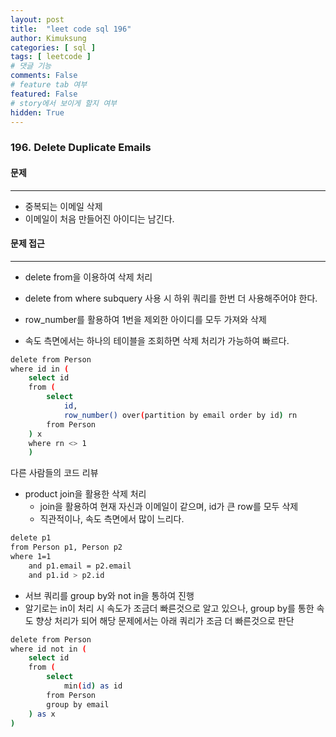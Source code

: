```yaml
---
layout: post
title:  "leet code sql 196"
author: Kimuksung
categories: [ sql ]
tags: [ leetcode ]
# 댓글 기능
comments: False
# feature tab 여부
featured: False
# story에서 보이게 할지 여부
hidden: True
---
```


### 196. Delete Duplicate Emails

#### 문제
---
- 중복되는 이메일 삭제
- 이메일이 처음 만들어진 아이디는 남긴다.

#### 문제 접근
---
- delete from을 이용하여 삭제 처리
- delete from where subquery 사용 시 하위 쿼리를 한번 더 사용해주어야 한다.
- row_number를 활용하여 1번을 제외한 아이디를 모두 가져와 삭제

- 속도 측면에서는 하나의 테이블을 조회하면 삭제 처리가 가능하여 빠르다.
```bash
delete from Person
where id in (
    select id
    from (
        select
            id,
            row_number() over(partition by email order by id) rn
        from Person
    ) x
    where rn <> 1
    )
```

다른 사람들의 코드 리뷰
- product join을 활용한 삭제 처리
    - join을 활용하여 현재 자신과 이메일이 같으며, id가 큰 row를 모두 삭제
    - 직관적이나, 속도 측면에서 많이 느리다.

```bash
delete p1
from Person p1, Person p2
where 1=1
    and p1.email = p2.email
    and p1.id > p2.id
```

- 서브 쿼리를 group by와 not in을 통하여 진행
- 알기로는 in이 처리 시 속도가 조금더 빠른것으로 알고 있으나, group by를 통한 속도 향상 처리가 되어 해당 문제에서는 아래 쿼리가 조금 더 빠른것으로 판단

```bash
delete from Person
where id not in (
    select id
    from (
        select
            min(id) as id
        from Person
        group by email
    ) as x
)
```